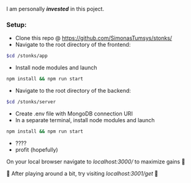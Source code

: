 I am personally ***invested*** in this poject.


### Setup:
- Clone this repo @ https://github.com/SimonasTumsys/stonks/
- Navigate to the root directory of the frontend:
```bash
$cd /stonks/app
```
- Install node modules and launch
```bash
npm install && npm run start
```
- Navigate to the root directory of the backend:
```bash
$cd /stonks/server
```
- Create .env file with MongoDB connection URI
- In a separate terminal, install node modules and launch
```bash
npm install && npm run start
```
- ????
- profit (hopefully)

On your local browser navigate to *localhost:3000/* to maximize gains :money_mouth_face:

:rocket: After playing around a bit, try visiting *localhost:3001/get* :rocket:
